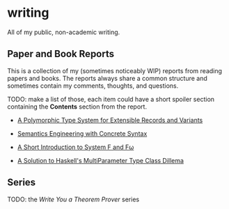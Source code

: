 # writing

All of my public, non-academic writing.

## Paper and Book Reports
This is a collection of my (sometimes noticeably WIP) reports from reading papers and books.
The reports always share a common structure and sometimes contain my comments, thoughts, and questions.

TODO: make a list of those, each item could have a short spoiler section containing the **Contents** section from the report.

- [A Polymorphic Type System for Extensible Records and Variants](./reports/plymorphic-type-system-for-extensible-records-and-variants.md)

- [Semantics Engineering with Concrete Syntax](./reports/semantics-engineering-with-concrete-syntax.md)

- [A Short Introduction to System F and Fω](./reports/short-introduction-to-system-f-fω.md)

- [A Solution to Haskell's MultiParameter Type Class Dillema](./reports/solution-to-haskells-multiparameter-type-class-dillema.md)


## Series

TODO: the *Write You a Theorem Prover* series
